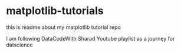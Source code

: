 # matplotlib-tutorials

this is readme about my matplotlib tutorial repo

I am following DataCodeWith Sharad Youtube playlist as a journey for datscience
